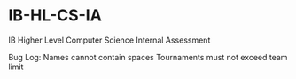 # IB-HL-CS-IA
IB Higher Level Computer Science Internal Assessment

Bug Log:
  Names cannot contain spaces
  Tournaments must not exceed team limit
  
